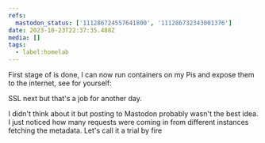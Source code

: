 ```yaml
---
refs:
  mastodon_status: ['111286724557641800', '111286732343001376']
date: 2023-10-23T22:37:35.488Z
media: []
tags:
  - label:homelab
---
```


<p>First stage of  is done, I can now run containers on my Pis and expose them to the internet, see for yourself: </p><p>SSL next but that's a job for another day.</p>

<p>I didn't think about it but posting to Mastodon probably wasn't the best idea. I just noticed how many requests were coming in from different instances fetching the metadata. Let's call it a trial by fire</p>

